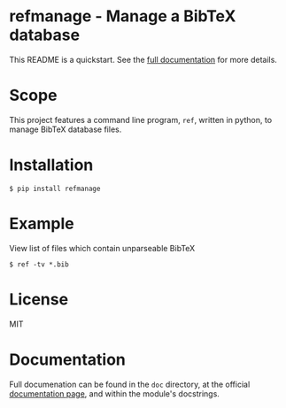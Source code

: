 refmanage - Manage a BibTeX database
====================================

This README is a quickstart. See the [full documentation]() for more details.


Scope
=====
This project features a command line program, `ref`, written in python, to manage BibTeX database files.


Installation
============
```
$ pip install refmanage
```


Example
=======
View list of files which contain unparseable BibTeX

```
$ ref -tv *.bib
```


License
=======
MIT


Documentation
=============
Full documenation can be found in the `doc` directory, at the official [documentation page](), and within the module's docstrings.

